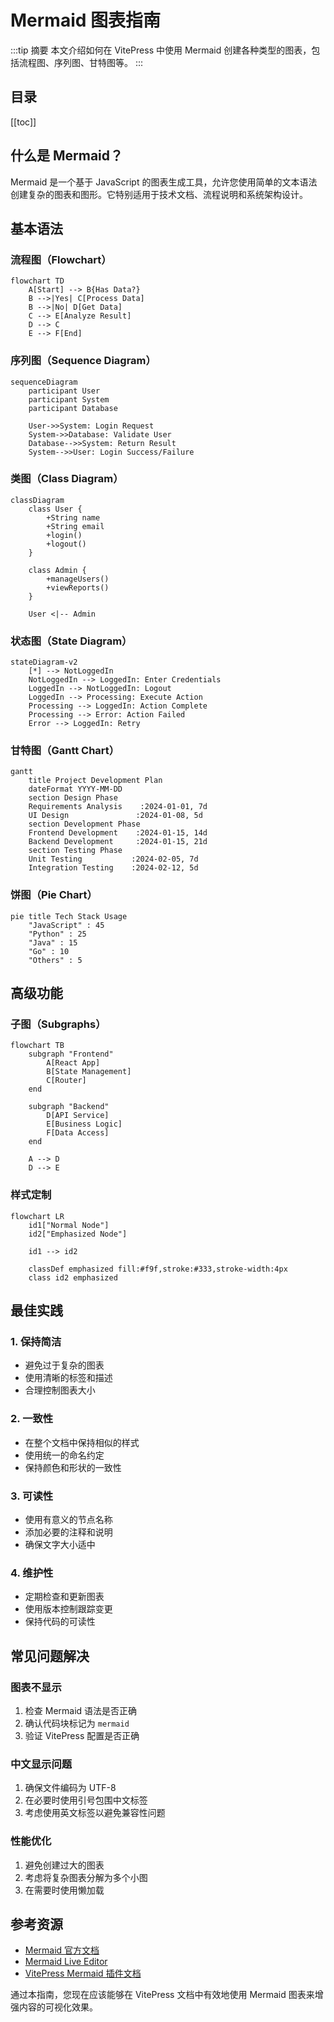 # Mermaid 图表指南

:::tip 摘要
本文介绍如何在 VitePress 中使用 Mermaid 创建各种类型的图表，包括流程图、序列图、甘特图等。
:::

## 目录

[[toc]]

## 什么是 Mermaid？

Mermaid 是一个基于 JavaScript 的图表生成工具，允许您使用简单的文本语法创建复杂的图表和图形。它特别适用于技术文档、流程说明和系统架构设计。

## 基本语法

### 流程图（Flowchart）

```mermaid
flowchart TD
    A[Start] --> B{Has Data?}
    B -->|Yes| C[Process Data]
    B -->|No| D[Get Data]
    C --> E[Analyze Result]
    D --> C
    E --> F[End]
```

### 序列图（Sequence Diagram）

```mermaid
sequenceDiagram
    participant User
    participant System
    participant Database
    
    User->>System: Login Request
    System->>Database: Validate User
    Database-->>System: Return Result
    System-->>User: Login Success/Failure
```

### 类图（Class Diagram）

```mermaid
classDiagram
    class User {
        +String name
        +String email
        +login()
        +logout()
    }
    
    class Admin {
        +manageUsers()
        +viewReports()
    }
    
    User <|-- Admin
```

### 状态图（State Diagram）

```mermaid
stateDiagram-v2
    [*] --> NotLoggedIn
    NotLoggedIn --> LoggedIn: Enter Credentials
    LoggedIn --> NotLoggedIn: Logout
    LoggedIn --> Processing: Execute Action
    Processing --> LoggedIn: Action Complete
    Processing --> Error: Action Failed
    Error --> LoggedIn: Retry
```

### 甘特图（Gantt Chart）

```mermaid
gantt
    title Project Development Plan
    dateFormat YYYY-MM-DD
    section Design Phase
    Requirements Analysis    :2024-01-01, 7d
    UI Design               :2024-01-08, 5d
    section Development Phase
    Frontend Development    :2024-01-15, 14d
    Backend Development     :2024-01-15, 21d
    section Testing Phase
    Unit Testing           :2024-02-05, 7d
    Integration Testing    :2024-02-12, 5d
```

### 饼图（Pie Chart）

```mermaid
pie title Tech Stack Usage
    "JavaScript" : 45
    "Python" : 25
    "Java" : 15
    "Go" : 10
    "Others" : 5
```

## 高级功能

### 子图（Subgraphs）

```mermaid
flowchart TB
    subgraph "Frontend"
        A[React App]
        B[State Management]
        C[Router]
    end
    
    subgraph "Backend"
        D[API Service]
        E[Business Logic]
        F[Data Access]
    end
    
    A --> D
    D --> E
```

### 样式定制

```mermaid
flowchart LR
    id1["Normal Node"]
    id2["Emphasized Node"]
    
    id1 --> id2
    
    classDef emphasized fill:#f9f,stroke:#333,stroke-width:4px
    class id2 emphasized
```

## 最佳实践

### 1. 保持简洁
- 避免过于复杂的图表
- 使用清晰的标签和描述
- 合理控制图表大小

### 2. 一致性
- 在整个文档中保持相似的样式
- 使用统一的命名约定
- 保持颜色和形状的一致性

### 3. 可读性
- 使用有意义的节点名称
- 添加必要的注释和说明
- 确保文字大小适中

### 4. 维护性
- 定期检查和更新图表
- 使用版本控制跟踪变更
- 保持代码的可读性

## 常见问题解决

### 图表不显示
1. 检查 Mermaid 语法是否正确
2. 确认代码块标记为 `mermaid`
3. 验证 VitePress 配置是否正确

### 中文显示问题
1. 确保文件编码为 UTF-8
2. 在必要时使用引号包围中文标签
3. 考虑使用英文标签以避免兼容性问题

### 性能优化
1. 避免创建过大的图表
2. 考虑将复杂图表分解为多个小图
3. 在需要时使用懒加载

## 参考资源

- [Mermaid 官方文档](https://mermaid-js.github.io/mermaid/)
- [Mermaid Live Editor](https://mermaid.live/)
- [VitePress Mermaid 插件文档](https://github.com/emersonbottero/vitepress-plugin-mermaid)

通过本指南，您现在应该能够在 VitePress 文档中有效地使用 Mermaid 图表来增强内容的可视化效果。